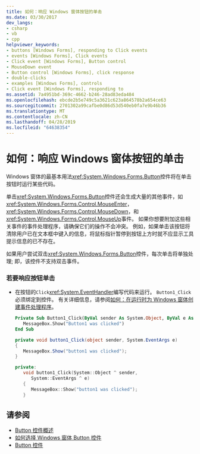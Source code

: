 ```yaml
---
title: 如何：响应 Windows 窗体按钮的单击
ms.date: 03/30/2017
dev_langs:
- csharp
- vb
- cpp
helpviewer_keywords:
- buttons [Windows Forms], responding to Click events
- events [Windows Forms], Click events
- Click event [Windows Forms], Button control
- MouseDown event
- Button control [Windows Forms], click response
- double-clicks
- examples [Windows Forms], controls
- Click event [Windows Forms], responding to
ms.assetid: 7a4951bd-369c-4662-b246-28ad83eda484
ms.openlocfilehash: ebcde2b5e749c5a3621c623a864578b2a654ce63
ms.sourcegitcommit: 2701302a99cafbe0d86d53d540eb0fa7e9b46b36
ms.translationtype: MT
ms.contentlocale: zh-CN
ms.lasthandoff: 04/28/2019
ms.locfileid: "64638354"
---
```

# <a name="how-to-respond-to-windows-forms-button-clicks"></a>如何：响应 Windows 窗体按钮的单击
Windows 窗体的最基本用法<xref:System.Windows.Forms.Button>控件将在单击按钮时运行某些代码。  
  
 单击<xref:System.Windows.Forms.Button>控件还会生成大量的其他事件，如<xref:System.Windows.Forms.Control.MouseEnter>， <xref:System.Windows.Forms.Control.MouseDown>，和<xref:System.Windows.Forms.Control.MouseUp>事件。 如果你想要附加这些相关事件的事件处理程序，请确保它们的操作不会冲突。 例如，如果单击该按钮将清除用户已在文本框中键入的信息，将鼠标指针暂停到按钮上方时就不应显示工具提示信息的已不存在。  
  
 如果用户尝试双击<xref:System.Windows.Forms.Button>控件，每次单击将单独处理; 即，该控件不支持双击事件。  
  
### <a name="to-respond-to-a-button-click"></a>若要响应按钮单击  
  
- 在按钮的`Click`<xref:System.EventHandler>编写代码来运行。 `Button1_Click` 必须绑定到控件。 有关详细信息，请参阅[如何：在运行时为 Windows 窗体创建事件处理程序](../how-to-create-event-handlers-at-run-time-for-windows-forms.md)。  
  
    ```vb  
    Private Sub Button1_Click(ByVal sender As System.Object, ByVal e As System.EventArgs) Handles Button1.Click  
       MessageBox.Show("Button1 was clicked")  
    End Sub  
    ```  
  
    ```csharp  
    private void button1_Click(object sender, System.EventArgs e)  
    {  
       MessageBox.Show("button1 was clicked");  
    }  
    ```  
  
    ```cpp  
    private:  
       void button1_Click(System::Object ^ sender,  
          System::EventArgs ^ e)  
       {  
          MessageBox::Show("button1 was clicked");  
       }  
    ```  
  
## <a name="see-also"></a>请参阅

- [Button 控件概述](button-control-overview-windows-forms.md)
- [如何选择 Windows 窗体 Button 控件](ways-to-select-a-windows-forms-button-control.md)
- [Button 控件](button-control-windows-forms.md)
